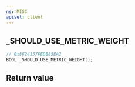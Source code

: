 ```yaml
---
ns: MISC
apiset: client
---
```

## _SHOULD_USE_METRIC_WEIGHT

```c
// 0x8F24157FEDB85EA2
BOOL _SHOULD_USE_METRIC_WEIGHT();
```



## Return value